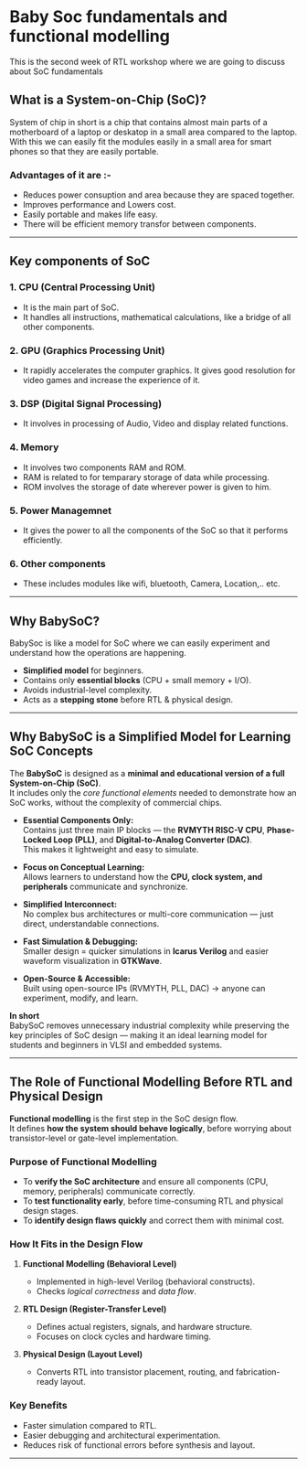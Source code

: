 # Baby Soc fundamentals and functional modelling
This is the second week of RTL workshop where we are going to discuss about SoC fundamentals
##  What is a System-on-Chip (SoC)?
System of chip in short is a chip that contains almost main parts of a motherboard of a laptop or deskatop in a small area compared to the laptop. With this we can easily fit the modules easily in a small area for smart phones so that they are easily portable. 
### Advantages of it are :-
- Reduces power consuption and area because they are spaced together.
- Improves performance and Lowers cost.
- Easily portable and makes life easy.
- There will be efficient memory transfor between components.
---
## Key components of SoC 
### 1. CPU (Central Processing Unit)
   - It is the main part of SoC.
   - It handles all instructions, mathematical calculations, like a bridge of all other components.
### 2. GPU (Graphics Processing Unit)
   - It rapidly accelerates the computer graphics. It gives good resolution for video games and increase the experience of it.
### 3. DSP (Digital Signal Processing)
   - It involves in processing of Audio, Video and display related functions.
### 4. Memory
   - It involves two components RAM and ROM.
   - RAM is related to for temparary storage of data while processing.
   - ROM involves the storage of date wherever power is given to him.
### 5. Power Managemnet
   - It gives the power to all the components of the SoC so that it performs efficiently.
### 6. Other components
   - These includes modules like wifi, bluetooth, Camera, Location,.. etc.
---

## Why BabySoC?  
BabySoc is like a model for SoC where we can easily experiment and understand how the operations are happening.
- **Simplified model** for beginners.  
- Contains only **essential blocks** (CPU + small memory + I/O).  
- Avoids industrial-level complexity.  
- Acts as a **stepping stone** before RTL & physical design.  

---

##  Why BabySoC is a Simplified Model for Learning SoC Concepts

The **BabySoC** is designed as a **minimal and educational version of a full System-on-Chip (SoC)**.  
It includes only the *core functional elements* needed to demonstrate how an SoC works, without the complexity of commercial chips.

- **Essential Components Only:**  
  Contains just three main IP blocks — the **RVMYTH RISC-V CPU**, **Phase-Locked Loop (PLL)**, and **Digital-to-Analog Converter (DAC)**.  
  This makes it lightweight and easy to simulate.

- **Focus on Conceptual Learning:**  
  Allows learners to understand how the **CPU, clock system, and peripherals** communicate and synchronize.

- **Simplified Interconnect:**  
  No complex bus architectures or multi-core communication — just direct, understandable connections.

- **Fast Simulation & Debugging:**  
  Smaller design = quicker simulations in **Icarus Verilog** and easier waveform visualization in **GTKWave**.

- **Open-Source & Accessible:**  
  Built using open-source IPs (RVMYTH, PLL, DAC) → anyone can experiment, modify, and learn.

 **In short**  
BabySoC removes unnecessary industrial complexity while preserving the key principles of SoC design — making it an ideal learning model for students and beginners in VLSI and embedded systems.

---

##  The Role of Functional Modelling Before RTL and Physical Design

**Functional modelling** is the first step in the SoC design flow.  
It defines **how the system should behave logically**, before worrying about transistor-level or gate-level implementation.

###  Purpose of Functional Modelling
- To **verify the SoC architecture** and ensure all components (CPU, memory, peripherals) communicate correctly.
- To **test functionality early**, before time-consuming RTL and physical design stages.
- To **identify design flaws quickly** and correct them with minimal cost.

###  How It Fits in the Design Flow
1. **Functional Modelling (Behavioral Level)**  
   - Implemented in high-level Verilog (behavioral constructs).  
   - Checks *logical correctness* and *data flow*.

2. **RTL Design (Register-Transfer Level)**  
   - Defines actual registers, signals, and hardware structure.  
   - Focuses on clock cycles and hardware timing.

3. **Physical Design (Layout Level)**  
   - Converts RTL into transistor placement, routing, and fabrication-ready layout.

###  Key Benefits
- Faster simulation compared to RTL.  
- Easier debugging and architectural experimentation.  
- Reduces risk of functional errors before synthesis and layout.
---

